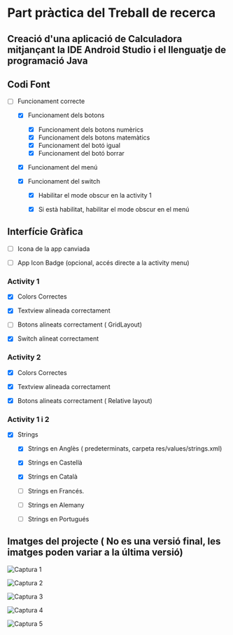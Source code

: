 # Part pràctica del Treball de recerca
	 
## Creació d'una aplicació de Calculadora mitjançant la IDE Android Studio i el llenguatje de programació Java	 
	 
## Codi Font
	 
- [ ] Funcionament correcte
	
	 - [x]	Funcionament dels botons
	     - [x]	Funcionament dels botons numèrics
		 - [x]	Funcionament dels botons matemàtics
		 - [x]	Funcionament del botó igual
		 - [x]	Funcionament del botó borrar
		 
	 - [x]	Funcionament del menú
	 
	 - [x]	Funcionament del switch
	 	 - [x]	Habilitar el mode obscur en la activity 1
		 - [x]	Si està habilitat, habilitar el mode obscur en el menú
		 
	
	 
## Interfície Gràfica

- [ ] Icona de la app canviada

- [ ] App Icon Badge (opcional, accés directe a la activity menu)

### Activity 1
- [x] Colors Correctes
		 
- [x] Textview alineada correctament

- [ ] Botons alineats correctament ( GridLayout)

- [x] Switch alineat correctament
		 
### Activity 2
- [x] Colors Correctes

- [x] Textview alineada correctament

- [x] Botons alineats correctament ( Relative layout)

### Activity 1 i 2
- [x] Strings
	 - [x] Strings en Anglès ( predeterminats, carpeta res/values/strings.xml)
	 - [x] Strings en Castellà 
	 - [x] Strings en Català
	 - [ ] Strings en Francés.
	 - [ ] Strings en Alemany
	 - [ ] Strings en Portugués		     
	 
	 
## Imatges del projecte ( No es una versió final, les imatges poden variar a la última versió) 

![Captura 1](/imatges/tema-clar.jpg)

![Captura 2](/imatges/tema-obscur.jpg)

![Captura 3](/imatges/menu.jpg)

![Captura 4](/imatges/double-exemple.jpg)

![Captura 5](/imatges/activity-2.jpg)



